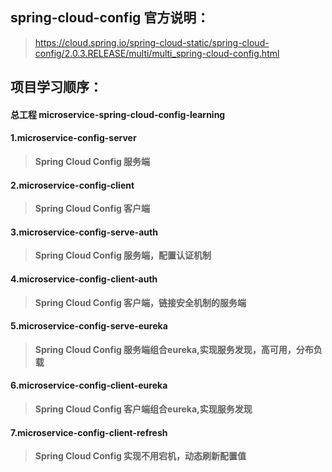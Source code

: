 
## spring-cloud-config 官方说明：
> https://cloud.spring.io/spring-cloud-static/spring-cloud-config/2.0.3.RELEASE/multi/multi_spring-cloud-config.html
		
## 项目学习顺序：
#### 总工程 microservice-spring-cloud-config-learning
	
#### 1.microservice-config-server 
> **Spring Cloud Config 服务端**

#### 2.microservice-config-client 
> **Spring Cloud Config 客户端**

#### 3.microservice-config-serve-auth 
> **Spring Cloud Config 服务端，配置认证机制**

#### 4.microservice-config-client-auth 
> **Spring Cloud Config 客户端，链接安全机制的服务端**

#### 5.microservice-config-serve-eureka 
> **Spring Cloud Config 服务端组合eureka,实现服务发现，高可用，分布负载**

#### 6.microservice-config-client-eureka 
> **Spring Cloud Config 客户端组合eureka,实现服务发现**

#### 7.microservice-config-client-refresh 
> **Spring Cloud Config 实现不用宕机，动态刷新配置值** 